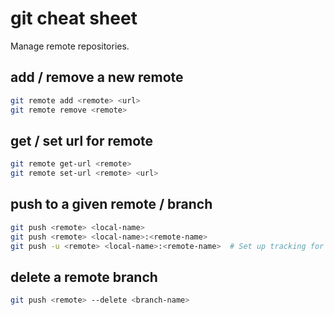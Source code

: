 # git cheat sheet

Manage remote repositories.


## add / remove a new remote

```bash
git remote add <remote> <url>
git remote remove <remote>
```


## get / set url for remote

```bash
git remote get-url <remote>
git remote set-url <remote> <url>
```


## push to a given remote / branch

```bash
git push <remote> <local-name>
git push <remote> <local-name>:<remote-name>
git push -u <remote> <local-name>:<remote-name>  # Set up tracking for the local repo
```


## delete a remote branch

```bash
git push <remote> --delete <branch-name>
```
